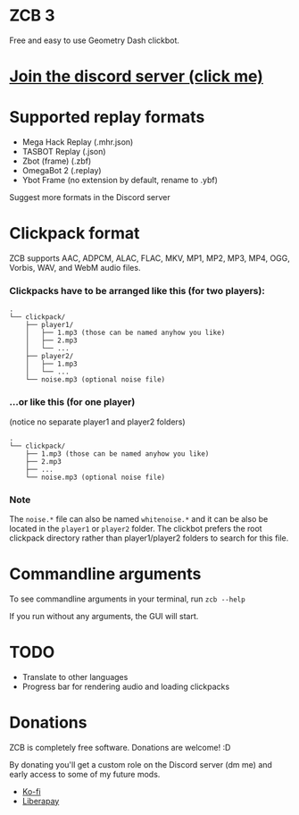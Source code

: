 # ZCB 3

Free and easy to use Geometry Dash clickbot.

# [Join the discord server (click me)](https://discord.gg/b4kBQyXYZT)

# Supported replay formats

* Mega Hack Replay (.mhr.json)
* TASBOT Replay (.json)
* Zbot (frame) (.zbf)
* OmegaBot 2 (.replay)
* Ybot Frame (no extension by default, rename to .ybf)

Suggest more formats in the Discord server

# Clickpack format

ZCB supports AAC, ADPCM, ALAC, FLAC, MKV, MP1, MP2, MP3, MP4, OGG, Vorbis, WAV, and WebM audio files.

### Clickpacks have to be arranged like this (for two players):

```
.
└── clickpack/
    ├── player1/
    │   ├── 1.mp3 (those can be named anyhow you like)
    │   ├── 2.mp3
    │   └── ...
    ├── player2/
    │   ├── 1.mp3
    │   └── ...
    └── noise.mp3 (optional noise file)
```

### ...or like this (for one player)

(notice no separate player1 and player2 folders)

```
.
└── clickpack/
    ├── 1.mp3 (those can be named anyhow you like)
    ├── 2.mp3
    ├── ...
    └── noise.mp3 (optional noise file)
```

### Note

The `noise.*` file can also be named `whitenoise.*` and it can be also be located in the `player1` or `player2` folder. The clickbot prefers the root clickpack directory rather than player1/player2 folders to search for this file.

# Commandline arguments

To see commandline arguments in your terminal, run `zcb --help`

If you run without any arguments, the GUI will start.

# TODO

* Translate to other languages
* Progress bar for rendering audio and loading clickpacks

# Donations 

ZCB is completely free software. Donations are welcome! :D

By donating you'll get a custom role on the Discord server (dm me) and early access to some of my future mods.

* [Ko-fi](https://ko-fi.com/zeozeozeo)
* [Liberapay](https://liberapay.com/zeo)
  